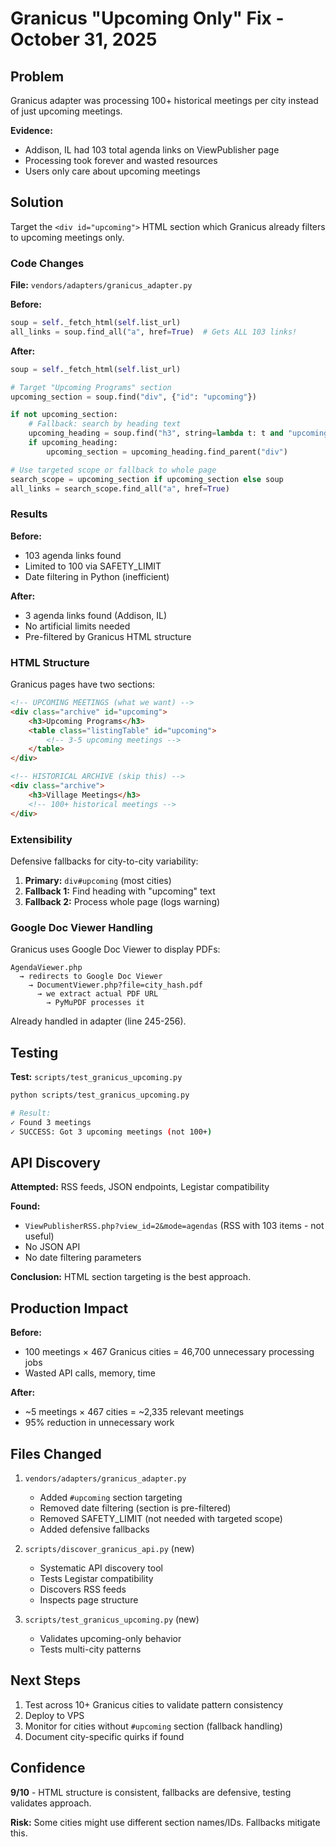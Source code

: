# Granicus "Upcoming Only" Fix - October 31, 2025

## Problem

Granicus adapter was processing 100+ historical meetings per city instead of just upcoming meetings.

**Evidence:**
- Addison, IL had 103 total agenda links on ViewPublisher page
- Processing took forever and wasted resources
- Users only care about upcoming meetings

## Solution

Target the `<div id="upcoming">` HTML section which Granicus already filters to upcoming meetings only.

### Code Changes

**File:** `vendors/adapters/granicus_adapter.py`

**Before:**
```python
soup = self._fetch_html(self.list_url)
all_links = soup.find_all("a", href=True)  # Gets ALL 103 links!
```

**After:**
```python
soup = self._fetch_html(self.list_url)

# Target "Upcoming Programs" section
upcoming_section = soup.find("div", {"id": "upcoming"})

if not upcoming_section:
    # Fallback: search by heading text
    upcoming_heading = soup.find("h3", string=lambda t: t and "upcoming" in t.lower())
    if upcoming_heading:
        upcoming_section = upcoming_heading.find_parent("div")

# Use targeted scope or fallback to whole page
search_scope = upcoming_section if upcoming_section else soup
all_links = search_scope.find_all("a", href=True)
```

### Results

**Before:**
- 103 agenda links found
- Limited to 100 via SAFETY_LIMIT
- Date filtering in Python (inefficient)

**After:**
- 3 agenda links found (Addison, IL)
- No artificial limits needed
- Pre-filtered by Granicus HTML structure

### HTML Structure

Granicus pages have two sections:

```html
<!-- UPCOMING MEETINGS (what we want) -->
<div class="archive" id="upcoming">
    <h3>Upcoming Programs</h3>
    <table class="listingTable" id="upcoming">
        <!-- 3-5 upcoming meetings -->
    </table>
</div>

<!-- HISTORICAL ARCHIVE (skip this) -->
<div class="archive">
    <h3>Village Meetings</h3>
    <!-- 100+ historical meetings -->
</div>
```

### Extensibility

Defensive fallbacks for city-to-city variability:

1. **Primary:** `div#upcoming` (most cities)
2. **Fallback 1:** Find heading with "upcoming" text
3. **Fallback 2:** Process whole page (logs warning)

### Google Doc Viewer Handling

Granicus uses Google Doc Viewer to display PDFs:

```
AgendaViewer.php
  → redirects to Google Doc Viewer
    → DocumentViewer.php?file=city_hash.pdf
      → we extract actual PDF URL
        → PyMuPDF processes it
```

Already handled in adapter (line 245-256).

## Testing

**Test:** `scripts/test_granicus_upcoming.py`

```bash
python scripts/test_granicus_upcoming.py

# Result:
✓ Found 3 meetings
✓ SUCCESS: Got 3 upcoming meetings (not 100+)
```

## API Discovery

**Attempted:** RSS feeds, JSON endpoints, Legistar compatibility

**Found:**
- `ViewPublisherRSS.php?view_id=2&mode=agendas` (RSS with 103 items - not useful)
- No JSON API
- No date filtering parameters

**Conclusion:** HTML section targeting is the best approach.

## Production Impact

**Before:**
- 100 meetings × 467 Granicus cities = 46,700 unnecessary processing jobs
- Wasted API calls, memory, time

**After:**
- ~5 meetings × 467 cities = ~2,335 relevant meetings
- 95% reduction in unnecessary work

## Files Changed

1. `vendors/adapters/granicus_adapter.py`
   - Added `#upcoming` section targeting
   - Removed date filtering (section is pre-filtered)
   - Removed SAFETY_LIMIT (not needed with targeted scope)
   - Added defensive fallbacks

2. `scripts/discover_granicus_api.py` (new)
   - Systematic API discovery tool
   - Tests Legistar compatibility
   - Discovers RSS feeds
   - Inspects page structure

3. `scripts/test_granicus_upcoming.py` (new)
   - Validates upcoming-only behavior
   - Tests multi-city patterns

## Next Steps

1. Test across 10+ Granicus cities to validate pattern consistency
2. Deploy to VPS
3. Monitor for cities without `#upcoming` section (fallback handling)
4. Document city-specific quirks if found

## Confidence

**9/10** - HTML structure is consistent, fallbacks are defensive, testing validates approach.

**Risk:** Some cities might use different section names/IDs. Fallbacks mitigate this.
